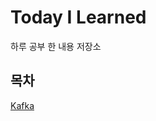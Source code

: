 # Today I Learned
하루 공부 한 내용 저장소

## 목차
[Kafka](https://github.com/hyeokjin-eun/today-i-learned/kafka)
